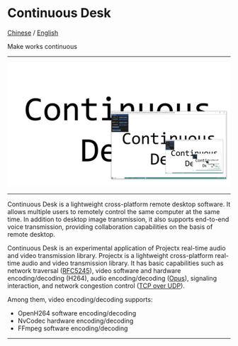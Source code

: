 # Continuous Desk

[Chinese](README_CN.md) / [English](README.md)

Make works continuous

----

![Alt text](example.PNG)

----

Continuous Desk is a lightweight cross-platform remote desktop software. It allows multiple users to remotely control the same computer at the same time. In addition to desktop image transmission, it also supports end-to-end voice transmission, providing collaboration capabilities on the basis of remote desktop.

Continuous Desk is an experimental application of Projectx real-time audio and video transmission library. Projectx is a lightweight cross-platform real-time audio and video transmission library. It has basic capabilities such as network traversal ([RFC5245](https://datatracker.ietf.org/doc/html/rfc5245)), video software and hardware encoding/decoding (H264), audio encoding/decoding ([Opus](https://github.com/xiph/opus)), signaling interaction, and network congestion control ([TCP over UDP](https://libnice.freedesktop.org/)).


Among them, video encoding/decoding supports:
- OpenH264 software encoding/decoding
- NvCodec hardware encoding/decoding
- FFmpeg software encoding/decoding

----